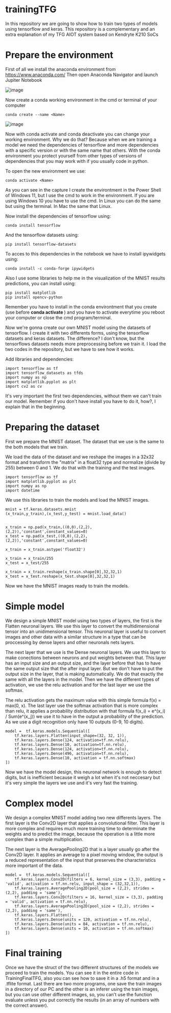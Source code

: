 # trainingTFG
In this repository we are going to show how to train two types of models using tensorflow and keras. This repository is a complementary and an extra explanation of my TFG AIOT system based on Kendryte K210 SoCs

# Prepare the environment
First of all we install the anaconda environment from https://www.anaconda.com/
Then open Anaconda Navigator and launch Jupiter Notebook

![image](https://user-images.githubusercontent.com/115635629/219171276-c97e65b0-d4a7-4821-a322-5b56536ab012.png)

Now create a conda working environment in the cmd or terminal of your computer

```
conda create --name <Name>
```

![image](https://user-images.githubusercontent.com/115635629/219172275-e83fea9f-8ca9-4204-bc83-c58ae5119ec2.png)

Now with conda activate <Name> and conda deactivate you can change your working environment.
Why we do that? Because when we are training a model we need the dependencies of tensorflow and more dependencies with a specific version or with the same name that others. With the conda environment you protect yourself from other types of versions of dependencies that you may work with if you usually code in python.
  
To open the new environment we use:
  
```
conda activate <Name>
```
  
As you can see in the capture I create the environtment in the Power Shell of Windows 11, but I use the cmd to work in the environment. If you are using Windows 10 you have to use the cmd. In Linux you can do the same but using the terminal. In Mac the same that Linux.
  
Now install the dependencies of tensorflow using:
```
conda install tensorflow
```
  
And the tensorflow datasets using:
```
pip install tensorflow-datasets
```

To acces to this dependencies in the notebook we have to install ipywidgets using:
```
conda install -c conda-forge ipywidgets
```

Also I use some libraries to help me in the visualization of the MNIST results predictions, you can install using:
```
pip install matplotlib
pip install opencv-python
```
Remember you have to install in the conda environtment that you create (use before **conda activate <Name>**) and you have to activate everytime you reboot your computer or close the cmd program/terminal.

Now we're gonna create our own MNIST model using the datasets of tensorflow. I create it with two differents forms, using the tensorflow datasets and keras datasets. The difference? I don't know, but the tensorflows datasets needs more preprocessing before we train it. I load the two codes in the repository, but we have to see how it works.

Add libraries and dependencies:
```
import tensorflow as tf
import tensorflow_datasets as tfds
import numpy as np
import matplotlib.pyplot as plt
import cv2 as cv
```

It's very important the first two dependencies, without them we can't train our model. Remember if you don't have install you have to do it, how?, I explain that in the beginning.

# Preparing the dataset

First we prepare the MNIST dataset. The dataset that we use is the same to the both models that we train.

We load the data of the dataset and we reshape the images in a 32x32 format and transform the "matrix" in a float32 type and normalize (divide by 255) between 0 and 1. We do that with the training and the test images.

```
import tensorflow as tf
import matplotlib.pyplot as plt
import numpy as np
import datetime
```
We use this libraries to train the models and load the MNIST images.

```
mnist = tf.keras.datasets.mnist
(x_train,y_train),(x_test,y_test) = mnist.load_data()


x_train = np.pad(x_train,((0,0),(2,2),(2,2)),'constant',constant_values=0)
x_test = np.pad(x_test,((0,0),(2,2),(2,2)),'constant',constant_values=0)

x_train = x_train.astype('float32')

x_train = x_train/255
x_test = x_test/255

x_train = x_train.reshape(x_train.shape[0],32,32,1)
x_test = x_test.reshape(x_test.shape[0],32,32,1)
```

Now we have the MNIST images ready to train the models.

# Simple model
We design a simple MNIST model using two types of layers, the first is the Flatten neuronal layers. We use this layer to convert the multidimensional tensor into an unidimensional tensor. This neuronal layer is useful to convert images and other data with a similar structure in a type that can be proccessing by dense layers and other neuronals nets layers.

The next layer that we use is the Dense neuronal layers. We use this layer to make conections between neurons and put weights between that. This layer has an input size and an output size, and the layer before that has to have the same output size that the after input layer. But we don't have to put the output size in the layer, that is making automatically. We do that exactly the same with all the layers in the model. Then we have the different types of activation, we use the relu activation and for the last layer we use the softmax.

The relu activation gets the maximum value with this simple formula f(x) = max(0, x). The last layer use the softmax activation that is more complex than relu, it applies a probability distribution with that formula f(x_i) = e^(x_i) / Sum(e^(x_j)) we use it to have in the output a probability of the prediction. As we use a digit recognition only have 10 outputs (0-9, 10 digits).

```
model =  tf.keras.models.Sequential([
    tf.keras.layers.Flatten(input_shape=(32, 32, 1)),
    tf.keras.layers.Dense(124, activation=tf.nn.relu),
    tf.keras.layers.Dense(10, activation=tf.nn.relu),
    tf.keras.layers.Dense(124, activation=tf.nn.relu),
    tf.keras.layers.Dense(496, activation=tf.nn.relu),
    tf.keras.layers.Dense(10, activation = tf.nn.softmax)
])
```

Now we have the model design, this neuronal network is enough to detect digits, but is inefficient because it weigh a lot when it's not neccesary but it's very simple the layers we use and it's very fast the training.

# Complex model
We design a complex MNIST model adding two new differents layers. The first layer is the Conv2D layer that applies a convolutional filter. This layer is more complex and requires much more training time to determinate the weights and to predict the image, because the operation is a little more complex than a simple multiplication. 

The next layer is the AveragePooling2D that is a layer usually go after the Conv2D layer. It applies an average to a pixel moving window, the output is a reduced representation of the input that preserves the characteristics more important of the data.

```
model =  tf.keras.models.Sequential([
    tf.keras.layers.Conv2D(filters = 6, kernel_size = (3,3), padding = 'valid', activation = tf.nn.relu, input_shape = (32,32,1)),
    tf.keras.layers.AveragePooling2D(pool_size = (2,2), strides = (2,2), padding = 'same'),
    tf.keras.layers.Conv2D(filters = 16, kernel_size = (3,3), padding = 'valid', activation = tf.nn.relu),
    tf.keras.layers.AveragePooling2D(pool_size = (2,2), strides = (2,2), padding = 'same'),
    tf.keras.layers.Flatten(),
    tf.keras.layers.Dense(units = 120, activation = tf.nn.relu),
    tf.keras.layers.Dense(units = 84, activation = tf.nn.relu),
    tf.keras.layers.Dense(units = 10, activation = tf.nn.softmax)
])
```

# Final training
Once we have the struct of the two different structures of the models we proceed to train the models. You can see it in the entire code in TrainingFinalTFG, also you can see how to save it in a .h5 format and in a .tflite format. Last there are two more programs, one save the train images in a directory of our PC and the other is an inferer using the train images, but you can use other different images, so, you can't use the function evaluate unless you put correctly the results (in an array of numbers with the correct answer).
